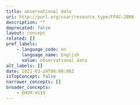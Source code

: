 ```yaml
---
title: observational data
uri: http://purl.org/coar/resource_type/FF4C-28RK
description: ""
deprecated: false
layout: concept
related: []
pref_labels:
    - language_code: en
      language_name: English
      value: observational data
alt_labels: []
date: 2021-03-24T00:00:00Z
isTopConcept: false
narrower_concepts: []
broader_concepts:
    - EHVM-H119
---
```


